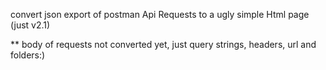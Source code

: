 convert json export of postman Api Requests to a ugly simple Html page (just v2.1)

** body of requests not converted yet, just query strings, headers, url and folders:)
